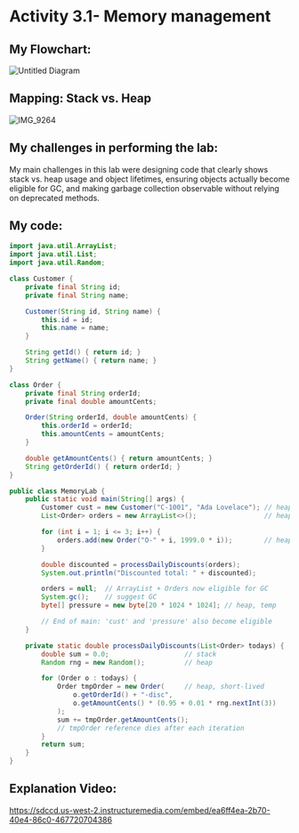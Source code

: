 
# Activity 3.1- Memory management

## My Flowchart:
![Untitled Diagram](https://github.com/user-attachments/assets/eb9e6ec9-f682-4d61-be4d-e2dbc59405cb)

## Mapping: Stack vs. Heap
![IMG_9264](https://github.com/user-attachments/assets/03adb3f4-df6d-4913-b78c-bda769b30958)

## My challenges in performing the lab:
My main challenges in this lab were designing code that clearly shows stack vs. heap usage and object lifetimes, 
ensuring objects actually become eligible for GC, and making garbage collection observable without relying on deprecated methods.

## My code:
```java
import java.util.ArrayList;
import java.util.List;
import java.util.Random;

class Customer {
    private final String id;
    private final String name;

    Customer(String id, String name) {
        this.id = id;
        this.name = name;
    }

    String getId() { return id; }
    String getName() { return name; }
}

class Order {
    private final String orderId;
    private final double amountCents;

    Order(String orderId, double amountCents) {
        this.orderId = orderId;
        this.amountCents = amountCents;
    }

    double getAmountCents() { return amountCents; }
    String getOrderId() { return orderId; }
}

public class MemoryLab {
    public static void main(String[] args) {
        Customer cust = new Customer("C-1001", "Ada Lovelace"); // heap
        List<Order> orders = new ArrayList<>();                 // heap

        for (int i = 1; i <= 3; i++) {
            orders.add(new Order("O-" + i, 1999.0 * i));        // heap
        }

        double discounted = processDailyDiscounts(orders);
        System.out.println("Discounted total: " + discounted);

        orders = null;  // ArrayList + Orders now eligible for GC
        System.gc();    // suggest GC
        byte[] pressure = new byte[20 * 1024 * 1024]; // heap, temp

        // End of main: 'cust' and 'pressure' also become eligible
    }

    private static double processDailyDiscounts(List<Order> todays) {
        double sum = 0.0;                   // stack
        Random rng = new Random();          // heap

        for (Order o : todays) {
            Order tmpOrder = new Order(     // heap, short-lived
                o.getOrderId() + "-disc",
                o.getAmountCents() * (0.95 + 0.01 * rng.nextInt(3))
            );
            sum += tmpOrder.getAmountCents();
            // tmpOrder reference dies after each iteration
        }
        return sum;
    }
}

```
## Explanation Video:
https://sdccd.us-west-2.instructuremedia.com/embed/ea6ff4ea-2b70-40e4-86c0-467720704386
